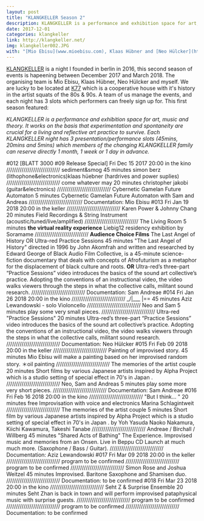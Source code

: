 ```yaml
---
layout: post
title: "KLANGKELLER Season 2"
description: KLANGKELLER is a performance and exhibition space for art, music and theory.
date: 2017-12-01
categories: klangkeller
link: http://klangkeller.net/
img: klangkeller002.JPG
with: "[Mio Ebisu](www.mioebisu.com), Klaas Hübner and [Neo Hülcker](https://www.neelehuelcker.de/)"
---
```


[KLANGKELLER](http://klangkeller.net) is a night I founded in berlin in 2016, this second season of events is hapeening between December 2017 and March 2018. The organising team is Mio Ebisu, Klaas Hübner, Neo Hülcker and myself. We are lucky to be located at [K77](http://www.k77.org/) which is a cooperative house with it's history in the artist squats of the 80s & 90s. A team of us manage the events, and each night has 3 slots which performers can freely sign up for. 
This first season featured: 

*KLANGKELLER is a performance and exhibition space for art, music and theory. It works on the basis that experimentation and spontaneity are crucial for a living and reflective art practice to survive. Each KLANGKELLER night has 3 presentation/performance slots (45mins, 20mins and 5mins) which members of the changing KLANGKELLER family can reserve directly 1 month, 1 week or 1 day in advance.*

#012 [BLATT 3000 #09 Release Special]
Fri Dec 15 2017
20:00 in the kino
////////////////////////////
sediment&smog
45 minutes
simon berz (lithophone&electronics)klaas hüebner (hardrives and power suplies)
////////////////////////////
come whatever may
20 minutes
christopher jakobi (guitar&electronics)
////////////////////////////
Cybernetic Gamelan Future Automaton
5 minutes
Cybernetic Gamelan Future Automaton with Sam and Andreas
////////////////////////////
Documentation: Mio Ebisu
#013
Fri Jan 19 2018
20:00 in the keller
////////////////////////////
Karen Power & Johnny Chang
20 minutes
Field Recordings & String Instrument (acoustic/tuned/live/amplified)
////////////////////////////
The Living Room
5 minutes
**the virtual reality experience** Liebig12 residency exhibition by Soramame
////////////////////////////
**Audience Choice Films** The Last Angel of History OR Ultra-red Practice Sessions
45 minutes
"The Last Angel of History" directed in 1996 by John Akomfrah and written and researched by Edward George of Black Audio Film Collective, is a 45-minute science-fiction documentary that deals with concepts of Afrofuturism as a metaphor for the displacement of black culture and roots. **OR** Ultra-red’s three-part “Practice Sessions” video introduces the basics of the sound art collective’s practice. Adopting the conventions of an instructional video, the video walks viewers through the steps in what the collective calls, militant sound research.
////////////////////////////
Documentation: Sam Andreae
#014
Fri Jan 26 2018
20:00 in the kino
////////////////////////////
\_/|___ |==
45 minutes
Aziz Lewandowski - solo Violoncello
////////////////////////////
Neo and Sam
5 minutes
play some very small pieces.
////////////////////////////
Ultra-red "Practice Sessions"
20 minutes
Ultra-red’s three-part “Practice Sessions” video introduces the basics of the sound art collective’s practice. Adopting the conventions of an instructional video, the video walks viewers through the steps in what the collective calls, militant sound research.
////////////////////////////
Documentation: Neo Hülcker
#015
Fri Feb 09 2018
20:00 in the keller
////////////////////////////
Painting of improvised story.
45 minutes
Mio Ebisu will make a painting based on her improvised random story. ＊oil painting
////////////////////////////
The memories of the artist couple
20 minutes
Short films by various Japanese artists inspired by Alpha Project which is a studio setting of special effect in 70's in Japan .
////////////////////////////
Neo, Sam and Andreas
5 minutes
play some more very short pieces.
////////////////////////////
Documentation: Sam Andreae
#016
Fri Feb 16 2018
20:00 in the kino
////////////////////////////
"But I think... "
20 minutes
free Improvisation with voice and electronics Marina Schlagintweit
////////////////////////////
The memories of the artist couple
5 minutes
Short film by various Japanese artists inspired by Alpha Project which is a studio setting of special effect in 70's in Japan . by Yoh Yasuda Naoko Nakamura, Kiichi Kawamura, Takeshi Tanabe
////////////////////////////
Andreae / Birchall / Willberg
45 minutes
"Shared Acts of Bathing" The Experience. Improvised music and memories from an Onsen. Live in Beppu CD Launch at much much more. (Saxophone / Bass / Guitar).
////////////////////////////
Documentation: Aziz Lewandowski
#017
Fri Mar 09 2018
20:00 in the keller
////////////////////////////
program to be confirmed
////////////////////////////
program to be confirmed
////////////////////////////
Simon Rose and Joshua Weitzel
45 minutes
Improvised. Baritone Saxophone and Shamisen duo.
////////////////////////////
Documentation: to be confirmed
#018
Fri Mar 23 2018
20:00 in the kino
////////////////////////////
Seht Z & Surprise Ensemble
20 minutes
Seht Zhan is back in town and will perform improvised pataphysical music with surprise guests.
////////////////////////////
program to be confirmed
////////////////////////////
program to be confirmed
////////////////////////////
Documentation: to be confirmed 

